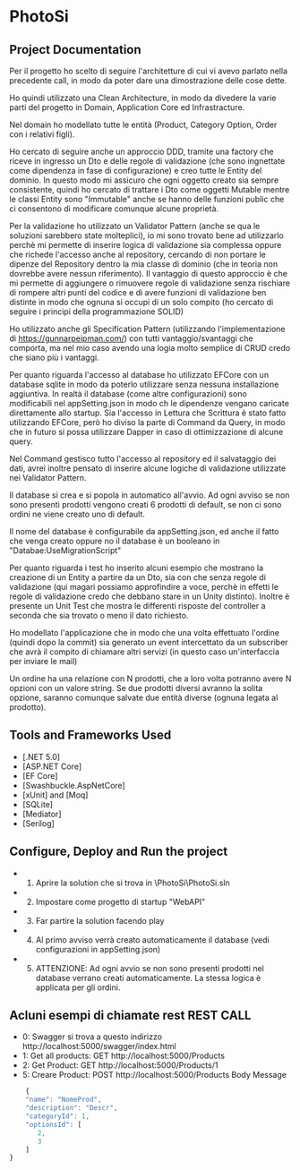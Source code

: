 # PhotoSi


## Project Documentation

Per il progetto ho scelto di seguire l'architetture di cui vi avevo parlato nella precedente call, in modo da poter dare una dimostrazione delle cose dette.

Ho quindi utilizzato una Clean Architecture, in modo da divedere la varie parti del progetto in Domain, Application Core ed Infrastracture.

Nel domain ho modellato tutte le entità (Product, Category Option, Order con i relativi figli).

Ho cercato di seguire anche un approccio DDD, tramite una factory che riceve in ingresso un Dto e delle regole di validazione (che sono ingnettate come dipendenza in fase di configurazione) e creo tutte le Entity del dominio.
In questo modo mi assicuro che ogni oggetto creato sia sempre consistente, quindi ho cercato di trattare i Dto come oggetti Mutable mentre le classi Entity sono "Immutable" anche se hanno delle funzioni public che ci consentono di modificare comunque alcune proprietà.

Per la validazione ho utilizzato un Validator Pattern (anche se qua le soluzioni sarebbero state molteplici), io mi sono trovato bene ad utilizzarlo perchè mi permette di inserire logica di validazione sia complessa oppure che richede l'accesso anche al repository, cercando di non portare le dipenze del Repository dentro la mia classe di dominio (che in teoria non dovrebbe avere nessun riferimento).
Il vantaggio di questo approccio è che mi permette di aggiungere o rimuovere regole di validazione senza rischiare di rompere altri punti del codice e di avere funzioni di validazione ben distinte in modo che ognuna si occupi di un solo compito (ho cercato di seguire i principi della programmazione SOLID)

Ho utilizzato anche gli Specification Pattern (utilizzando l'implementazione di https://gunnarpeipman.com/) con tutti vantaggio/svantaggi che comporta, ma nel mio caso avendo una logia molto semplice di CRUD credo che siano più i vantaggi.

Per quanto riguarda l'accesso al database ho utilizzato EFCore con un database sqlite in modo da poterlo utilizzare senza nessuna installazione aggiuntiva.
In realtà il database (come altre configurazioni) sono modificabili nel appSetting.json in modo ch le dipendenze vengano caricate direttamente allo startup.
Sia l'accesso in Lettura che Scrittura è stato fatto utilizzando EFCore, però ho diviso la parte di Command da Query, in modo che in futuro si possa utilizzare Dapper in caso di ottimizzazione di alcune query.

Nel Command gestisco tutto l'accesso al repository ed il salvataggio dei dati, avrei inoltre pensato di inserire alcune logiche di validazione utilizzate nei Validator Pattern.

Il database si crea e si popola in automatico all'avvio. Ad ogni avviso se non sono presenti prodotti vengono creati 6 prodotti di default, se non ci sono ordini ne viene creato uno di default.

Il nome del database è configurabile da appSetting.json, ed anche il fatto che venga creato oppure no il database è un booleano in "Databae:UseMigrationScript"

Per quanto riguarda i test ho inserito alcuni esempio che mostrano la creazione di un Entity a partire da un Dto, sia con che senza regole di validazione (qui magari possiamo approfindire a voce, perchè in effetti le regole di validazione credo che debbano stare in un Unity distinto).
Inoltre è presente un Unit Test che mostra le differenti risposte del controller a seconda che sia trovato o meno il dato richiesto.

Ho modellato l'applicazione che in modo che una volta effettuato l'ordine (quindi dopo la commit) sia generato un event intercettato da un subscriber che avrà il compito di  chiamare altri servizi (in questo caso un'interfaccia per inviare le mail)

Un ordine ha una relazione con N prodotti, che a loro volta potranno avere N opzioni con un valore string. Se due prodotti diversi avranno la solita opzione, saranno comunque salvate due entità diverse (ognuna legata al prodotto). 



## Tools and Frameworks Used
* [.NET 5.0]
* [ASP.NET Core]
* [EF Core]
* [Swashbuckle.AspNetCore]
* [xUnit] and [Moq]
* [SQLite] 
* [Mediator] 
* [Serilog] 


## Configure, Deploy and Run the project
* 1. Aprire la solution che si trova in \PhotoSi\PhotoSi.sln 
* 2. Impostare come progetto di startup "WebAPI"
* 3. Far partire la solution facendo play
* 4. Al primo avviso verrà creato automaticamente il database (vedi configurazioni in appSetting.json)
* 5. ATTENZIONE: Ad ogni avvio se non sono presenti prodotti nel database verrano creati automaticamente. La stessa logica è applicata per gli ordini.


## Acluni esempi di chiamate rest REST CALL
* 0: Swagger si trova a questo indirizzo http://localhost:5000/swagger/index.html
* 1: Get all products: GET http://localhost:5000/Products
* 2: Get Product: GET http://localhost:5000/Products/1
* 5: Creare Product: POST http://localhost:5000/Products
	Body Message
```javascript
    {
    "name": "NomeProd",
    "description": "Descr",
    "categoryId": 1,
    "optionsId": [
       2,
       3
    ]
}
```
